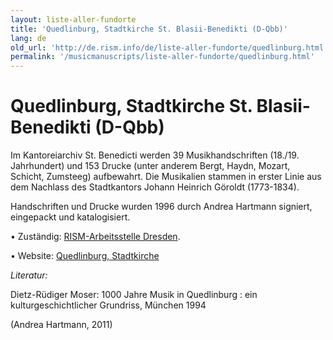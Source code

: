 ```yaml
---
layout: liste-aller-fundorte
title: 'Quedlinburg, Stadtkirche St. Blasii-Benedikti (D-Qbb)'
lang: de
old_url: 'http://de.rism.info/de/liste-aller-fundorte/quedlinburg.html'
permalink: '/musicmanuscripts/liste-aller-fundorte/quedlinburg.html'
---
```



# Quedlinburg, Stadtkirche St. Blasii-Benedikti (D-Qbb)

Im Kantoreiarchiv St. Benedicti werden 39 Musikhandschriften (18./19. Jahrhundert) und 153 Drucke (unter anderem Bergt, Haydn, Mozart, Schicht, Zumsteeg) aufbewahrt. Die Musikalien stammen in erster Linie aus dem Nachlass des Stadtkantors Johann Heinrich Göroldt (1773-1834).

Handschriften und Drucke wurden 1996 durch Andrea Hartmann signiert, eingepackt und katalogisiert.

• Zuständig: [RISM-Arbeitsstelle Dresden](mailto:andrea.hartmann@slub-dresden.de "Opens window for sending email").

• Website: [Quedlinburg, Stadtkirche](http://www.kirchequedlinburg.de/Menschen/mitarbeiter.php?navanchor=1010008 "Opens external link in new window")

_Literatur:_

Dietz-Rüdiger Moser: 1000 Jahre Musik in Quedlinburg : ein kulturgeschichtlicher Grundriss, München 1994

(Andrea Hartmann, 2011)

